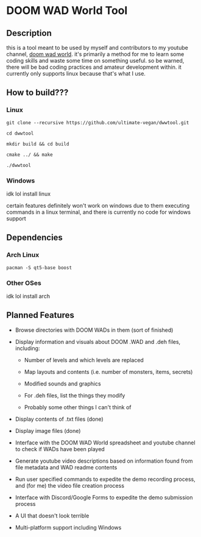 # DOOM WAD World Tool

## Description

this is a tool meant to be used by myself and contributors to my youtube channel, [doom wad world](https://www.youtube.com/channel/UCGwgSggXMjKQkp3_vup4EtA). it's primarily a method for me to learn some coding skills and waste some time on something useful. so be warned, there will be bad coding practices and amateur development within. it currently only supports linux because that's what I use.

## How to build???

### Linux

`git clone --recursive https://github.com/ultimate-vegan/dwwtool.git`

`cd dwwtool`

`mkdir build && cd build`

`cmake ../ && make`

`./dwwtool`

### Windows

idk lol install linux

certain features definitely won't work on windows due to them executing commands in a linux terminal, and there is currently no code for windows support

## Dependencies

### Arch Linux

`pacman -S qt5-base boost`

### Other OSes

idk lol install arch

## Planned Features

- Browse directories with DOOM WADs in them (sort of finished)

- Display information and visuals about DOOM .WAD and .deh files, including:
    
    - Number of levels and which levels are replaced

    - Map layouts and contents (i.e. number of monsters, items, secrets)

    - Modified sounds and graphics

    - For .deh files, list the things they modify

    - Probably some other things I can't think of

- Display contents of .txt files (done)

- Display image files (done)

- Interface with the DOOM WAD World spreadsheet and youtube channel to check if WADs have been played

- Generate youtube video descriptions based on information found from file metadata and WAD readme contents

- Run user specified commands to expedite the demo recording process, and (for me) the video file creation process

- Interface with Discord/Google Forms to expedite the demo submission process

- A UI that doesn't look terrible

- Multi-platform support including Windows
